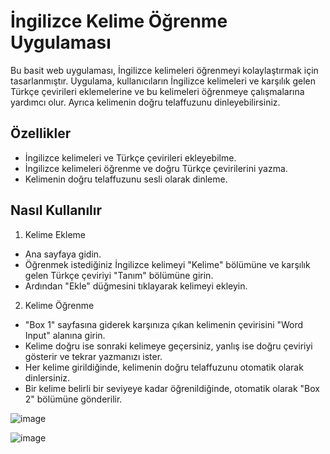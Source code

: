 # İngilizce Kelime Öğrenme Uygulaması

Bu basit web uygulaması, İngilizce kelimeleri öğrenmeyi kolaylaştırmak için tasarlanmıştır. Uygulama, kullanıcıların İngilizce kelimeleri ve karşılık gelen Türkçe çevirileri eklemelerine ve bu kelimeleri öğrenmeye çalışmalarına yardımcı olur. Ayrıca kelimenin doğru telaffuzunu dinleyebilirsiniz.

## Özellikler

-   İngilizce kelimeleri ve Türkçe çevirileri ekleyebilme.
-   İngilizce kelimeleri öğrenme ve doğru Türkçe çevirilerini yazma.
-   Kelimenin doğru telaffuzunu sesli olarak dinleme.

## Nasıl Kullanılır

1. Kelime Ekleme

-   Ana sayfaya gidin.
-   Öğrenmek istediğiniz İngilizce kelimeyi "Kelime" bölümüne ve karşılık gelen Türkçe çeviriyi "Tanım" bölümüne girin.
-   Ardından "Ekle" düğmesini tıklayarak kelimeyi ekleyin.

2. Kelime Öğrenme

-   "Box 1" sayfasına giderek karşınıza çıkan kelimenin çevirisini "Word Input" alanına girin.
-   Kelime doğru ise sonraki kelimeye geçersiniz, yanlış ise doğru çeviriyi gösterir ve tekrar yazmanızı ister.
-   Her kelime girildiğinde, kelimenin doğru telaffuzunu otomatik olarak dinlersiniz.
-   Bir kelime belirli bir seviyeye kadar öğrenildiğinde, otomatik olarak "Box 2" bölümüne gönderilir.

![image](https://github.com/ferhatkplnn/wordLearningBox/assets/29931637/0be6b54b-e33e-41cc-b0b9-6b20940f39ca)

![image](https://github.com/ferhatkplnn/wordLearningBox/assets/29931637/fd2d0ea4-2951-4bdc-b03c-7225cbc2e0ca)
